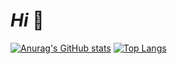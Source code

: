 # ***Hi*** 👋


[![Anurag's GitHub stats](https://github-readme-stats.vercel.app/api?username=D-Nexus&show_icons=true&theme=tokyonight&count_private=true)](https://github.com/anuraghazra/github-readme-stats)
[![Top Langs](https://github-readme-stats.vercel.app/api/top-langs/?username=D-Nexus&layout=compact&theme=tokyonight)](https://github.com/anuraghazra/github-readme-stats)


